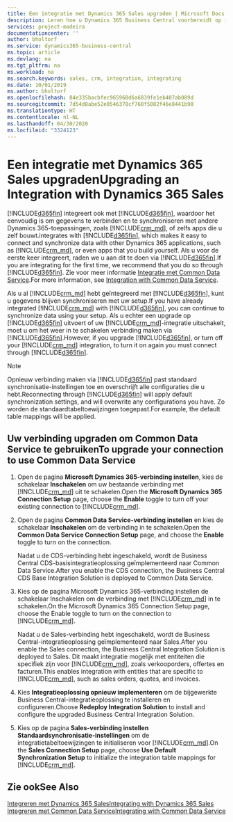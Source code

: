 ```yaml
---
title: Een integratie met Dynamics 365 Sales upgraden | Microsoft Docs
description: Leren hoe u Dynamics 365 Business Central voorbereidt op integratie met Dynamics 365 Sales.
services: project-madeira
documentationcenter: ''
author: bholtorf
ms.service: dynamics365-business-central
ms.topic: article
ms.devlang: na
ms.tgt_pltfrm: na
ms.workload: na
ms.search.keywords: sales, crm, integration, integrating
ms.date: 10/01/2019
ms.author: bholtorf
ms.openlocfilehash: 84e335bacbfec965968d6a6839fe1eb407ab089d
ms.sourcegitcommit: 7d54d8abe52e0546378cf760f5082f46e8441b90
ms.translationtype: HT
ms.contentlocale: nl-NL
ms.lasthandoff: 04/30/2020
ms.locfileid: "3324123"
---
```

# <a name="upgrading-an-integration-with-dynamics-365-sales"></a><span data-ttu-id="a4d16-103">Een integratie met Dynamics 365 Sales upgraden</span><span class="sxs-lookup"><span data-stu-id="a4d16-103">Upgrading an Integration with Dynamics 365 Sales</span></span>
[!INCLUDE[d365fin](includes/d365fin_md.md)] <span data-ttu-id="a4d16-104">integreert ook met [!INCLUDE[d365fin](includes/cds_long_md.md)], waardoor het eenvoudig is om gegevens te verbinden en te synchroniseren met andere Dynamics 365-toepassingen, zoals [!INCLUDE[crm_md](includes/crm_md.md)], of zelfs apps die u zelf bouwt.</span><span class="sxs-lookup"><span data-stu-id="a4d16-104">integrates with [!INCLUDE[d365fin](includes/cds_long_md.md)], which makes it easy to connect and synchronize data with other Dynamics 365 applications, such as [!INCLUDE[crm_md](includes/crm_md.md)], or even apps that you build yourself.</span></span> <span data-ttu-id="a4d16-105">Als u voor de eerste keer integreert, raden we u aan dit te doen via [!INCLUDE[d365fin](includes/cds_long_md.md)].</span><span class="sxs-lookup"><span data-stu-id="a4d16-105">If you are integrating for the first time, we recommend that you do so through [!INCLUDE[d365fin](includes/cds_long_md.md)].</span></span> <span data-ttu-id="a4d16-106">Zie voor meer informatie [Integratie met Common Data Service](admin-common-data-service.md).</span><span class="sxs-lookup"><span data-stu-id="a4d16-106">For more information, see [Integration with Common Data Service](admin-common-data-service.md).</span></span>

<span data-ttu-id="a4d16-107">Als u al [!INCLUDE[crm_md](includes/crm_md.md)] hebt geïntegreerd met [!INCLUDE[d365fin](includes/d365fin_md.md)], kunt u gegevens blijven synchroniseren met uw setup.</span><span class="sxs-lookup"><span data-stu-id="a4d16-107">If you have already integrated [!INCLUDE[crm_md](includes/crm_md.md)] with [!INCLUDE[d365fin](includes/d365fin_md.md)], you can continue to synchronize data using your setup.</span></span> <span data-ttu-id="a4d16-108">Als u echter een upgrade op [!INCLUDE[d365fin](includes/d365fin_md.md)] uitvoert of uw [!INCLUDE[crm_md](includes/crm_md.md)]-integratie uitschakelt, moet u om het weer in te schakelen verbinding maken via [!INCLUDE[d365fin](includes/cds_long_md.md)].</span><span class="sxs-lookup"><span data-stu-id="a4d16-108">However, if you upgrade [!INCLUDE[d365fin](includes/d365fin_md.md)], or turn off your [!INCLUDE[crm_md](includes/crm_md.md)] integration, to turn it on again you must connect through [!INCLUDE[d365fin](includes/cds_long_md.md)].</span></span> 

> [!NOTE]
> <span data-ttu-id="a4d16-109">Opnieuw verbinding maken via [!INCLUDE[d365fin](includes/cds_long_md.md)] past standaard synchronisatie-instellingen toe en overschrijft alle configuraties die u hebt.</span><span class="sxs-lookup"><span data-stu-id="a4d16-109">Reconnecting through [!INCLUDE[d365fin](includes/cds_long_md.md)] will apply default synchronization settings, and will overwrite any configurations you have.</span></span> <span data-ttu-id="a4d16-110">Zo worden de standaardtabeltoewijzingen toegepast.</span><span class="sxs-lookup"><span data-stu-id="a4d16-110">For example, the default table mappings will be applied.</span></span>

## <a name="to-upgrade-your-connection-to-use-common-data-service"></a><span data-ttu-id="a4d16-111">Uw verbinding upgraden om Common Data Service te gebruiken</span><span class="sxs-lookup"><span data-stu-id="a4d16-111">To upgrade your connection to use Common Data Service</span></span>
1. <span data-ttu-id="a4d16-112">Open de pagina **Microsoft Dynamics 365-verbinding instellen**, kies de schakelaar **Inschakelen** om uw bestaande verbinding met [!INCLUDE[crm_md](includes/crm_md.md)] uit te schakelen.</span><span class="sxs-lookup"><span data-stu-id="a4d16-112">Open the **Microsoft Dynamics 365 Connection Setup** page, choose the **Enable** toggle to turn off your existing connection to [!INCLUDE[crm_md](includes/crm_md.md)].</span></span>
2. <span data-ttu-id="a4d16-113">Open de pagina **Common Data Service-verbinding instellen** en kies de schakelaar **Inschakelen** om de verbinding in te schakelen.</span><span class="sxs-lookup"><span data-stu-id="a4d16-113">Open the **Common Data Service Connection Setup** page, and choose the **Enable** toggle to turn on the connection.</span></span>
  
   <span data-ttu-id="a4d16-114">Nadat u de CDS-verbinding hebt ingeschakeld, wordt de Business Central CDS-basisintegratieoplossing geïmplementeerd naar Common Data Service.</span><span class="sxs-lookup"><span data-stu-id="a4d16-114">After you enable the CDS connection, the Business Central CDS Base Integration Solution is deployed to Common Data Service.</span></span>
3. <span data-ttu-id="a4d16-115">Kies op de pagina Microsoft Dynamics 365-verbinding instellen de schakelaar Inschakelen om de verbinding met [!INCLUDE[crm_md](includes/crm_md.md)] in te schakelen.</span><span class="sxs-lookup"><span data-stu-id="a4d16-115">On the Microsoft Dynamics 365 Connection Setup page, choose the Enable toggle to turn on the connection to [!INCLUDE[crm_md](includes/crm_md.md)].</span></span>
  
   <span data-ttu-id="a4d16-116">Nadat u de Sales-verbinding hebt ingeschakeld, wordt de Business Central-integratieoplossing geïmplementeerd naar Sales.</span><span class="sxs-lookup"><span data-stu-id="a4d16-116">After you enable the Sales connection, the Business Central Integration Solution is deployed to Sales.</span></span> <span data-ttu-id="a4d16-117">Dit maakt integratie mogelijk met entiteiten die specifiek zijn voor [!INCLUDE[crm_md](includes/crm_md.md)], zoals verkooporders, offertes en facturen.</span><span class="sxs-lookup"><span data-stu-id="a4d16-117">This enables integration with entities that are specific to [!INCLUDE[crm_md](includes/crm_md.md)], such as sales orders, quotes, and invoices.</span></span>
4. <span data-ttu-id="a4d16-118">Kies **Integratieoplossing opnieuw implementeren** om de bijgewerkte Business Central-integratieoplossing te installeren en configureren.</span><span class="sxs-lookup"><span data-stu-id="a4d16-118">Choose **Redeploy Integration Solution** to install and configure the upgraded Business Central Integration Solution.</span></span>
5. <span data-ttu-id="a4d16-119">Kies op de pagina **Sales-verbinding instellen** **Standaardsynchronisatie-instellingen** om de integratietabeltoewijzingen te initialiseren voor [!INCLUDE[crm_md](includes/crm_md.md)].</span><span class="sxs-lookup"><span data-stu-id="a4d16-119">On the **Sales Connection Setup** page, choose **Use Default Synchronization Setup** to initialize the integration table mappings for [!INCLUDE[crm_md](includes/crm_md.md)].</span></span>

## <a name="see-also"></a><span data-ttu-id="a4d16-120">Zie ook</span><span class="sxs-lookup"><span data-stu-id="a4d16-120">See Also</span></span>
[<span data-ttu-id="a4d16-121">Integreren met Dynamics 365 Sales</span><span class="sxs-lookup"><span data-stu-id="a4d16-121">Integrating with Dynamics 365 Sales</span></span>](admin-prepare-dynamics-365-for-sales-for-integration.md)  
[<span data-ttu-id="a4d16-122">Integreren met Common Data Service</span><span class="sxs-lookup"><span data-stu-id="a4d16-122">Integrating with Common Data Service</span></span>](admin-common-data-service.md)